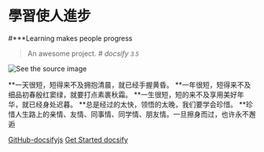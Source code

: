 # 學習使人進步
#***Learning makes people progress

> An awesome project.
*# docsify <small>3.5</small>*

![See the source image](https://tse4-mm.cn.bing.net/th/id/OIP.TCeuzBPqrpKQjuYRFQ4oXwHaE7?pid=Api&rs=1)

**一天很短，短得来不及拥抱清晨，就已经手握黄昏。
**一年很短，短得来不及细品初春殷红窦绿，就要打点素裹秋霜。
**一生很短，短的来不及享用美好年华，就已经身处迟暮。
**总是经过的太快，领悟的太晚，我们要学会珍惜。
**珍惜人生路上的亲情、友情、同事情、同学情、朋友情。一旦擦身而过，也许永不邂逅

[GitHub-docsifyjs](https://github.com/docsifyjs/docsify/) 
[Get Started docsify](*#docsify)


